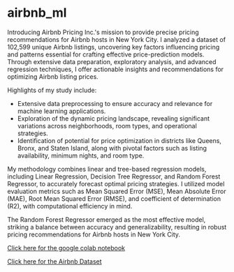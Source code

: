 # airbnb_ml
Introducing Airbnb Pricing Inc.'s mission to provide precise pricing recommendations for Airbnb hosts in New York City. I analyzed a dataset of 102,599 unique Airbnb listings, uncovering key factors influencing pricing and patterns essential for crafting effective price-prediction models. Through extensive data preparation, exploratory analysis, and advanced regression techniques, I offer actionable insights and recommendations for optimizing Airbnb listing prices.

Highlights of my study include:

- Extensive data preprocessing to ensure accuracy and relevance for machine learning applications.
- Exploration of the dynamic pricing landscape, revealing significant variations across neighborhoods, room types, and operational strategies.
- Identification of potential for price optimization in districts like Queens, Bronx, and Staten Island, along with pivotal factors such as listing availability, minimum nights, and room type.

My methodology combines linear and tree-based regression models, including Linear Regression, Decision Tree Regressor, and Random Forest Regressor, to accurately forecast optimal pricing strategies. I utilized model evaluation metrics such as Mean Squared Error (MSE), Mean Absolute Error (MAE), Root Mean Squared Error (RMSE), and coefficient of determination (R2), with computational efficiency in mind.

The Random Forest Regressor emerged as the most effective model, striking a balance between accuracy and generalizability, resulting in robust pricing recommendations for Airbnb hosts in New York City.

[Click here for the google colab notebook](https://drive.google.com/file/d/1MSbD0R181IVCOH0y9Jnw6cUiZI5hH9qX/view?usp=sharing)

[Click here for the Airbnb Dataset](https://drive.google.com/file/d/1W6duagcB2XWyxppFFgciDVMvS5Hf1KDd/view?usp=sharing)
